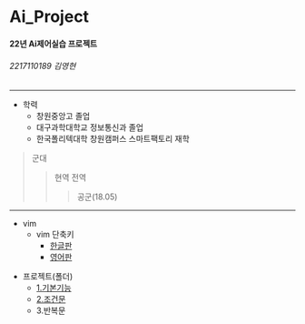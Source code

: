 # Ai_Project

#### 22년 Ai제어실습 프로젝트
###### 2217110189 김영현

-----------------------------

+ 학력
     + 창원중앙고 졸업
     + 대구과학대학교 정보통신과 졸업
     + 한국폴리텍대학 창원캠퍼스 스마트팩토리 재학
      
>군대
>>현역 전역
>>>공군(18.05)

------------------------------

* vim
     * vim 단축키
         * [한글판](https://github.com/surplus1492/Ai_Project/blob/main/VIM%20Cheat%20Sheet.pdf)
         * [영어판](https://github.com/surplus1492/Ai_Project/blob/main/vim-commands-cheat-sheet-by-pnap.pdf)

- 프로젝트(폴더)
    - [1.기본기능](https://github.com/surplus1492/Ai_Project/tree/main/src/1.basic)
    - [2.조건문](https://github.com/surplus1492/Ai_Project/tree/main/src/2.if)
    - 3.반복문
